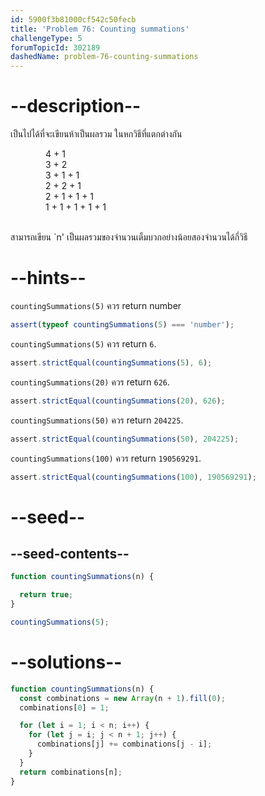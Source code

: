```yaml
---
id: 5900f3b81000cf542c50fecb
title: 'Problem 76: Counting summations'
challengeType: 5
forumTopicId: 302189
dashedName: problem-76-counting-summations
---
```


# --description--

เป็นไปได้ที่จะเขียนห้าเป็นผลรวม ในหกวิธีที่แตกต่างกัน

<div style='margin-left: 4em;'>
  4 + 1<br>
  3 + 2<br>
  3 + 1 + 1<br>
  2 + 2 + 1<br>
  2 + 1 + 1 + 1<br>
  1 + 1 + 1 + 1 + 1<br><br>
</div>

สามารถเขียน `n' เป็นผลรวมของจำนวนเต็มบวกอย่างน้อยสองจำนวนได้กี่วิธี

# --hints--

`countingSummations(5)` ควร return number

```js
assert(typeof countingSummations(5) === 'number');
```

`countingSummations(5)` ควร return `6`.

```js
assert.strictEqual(countingSummations(5), 6);
```

`countingSummations(20)` ควร return `626`.

```js
assert.strictEqual(countingSummations(20), 626);
```

`countingSummations(50)` ควร return `204225`.

```js
assert.strictEqual(countingSummations(50), 204225);
```

`countingSummations(100)` ควร return `190569291`.

```js
assert.strictEqual(countingSummations(100), 190569291);
```

# --seed--

## --seed-contents--

```js
function countingSummations(n) {

  return true;
}

countingSummations(5);
```

# --solutions--

```js
function countingSummations(n) {
  const combinations = new Array(n + 1).fill(0);
  combinations[0] = 1;

  for (let i = 1; i < n; i++) {
    for (let j = i; j < n + 1; j++) {
      combinations[j] += combinations[j - i];
    }
  }
  return combinations[n];
}
```
